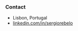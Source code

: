 ### Contact
- Lisbon, Portugal  
- [linkedin.com/in/sergiorebelo](https://www.linkedin.com/in/sergiorebelo)